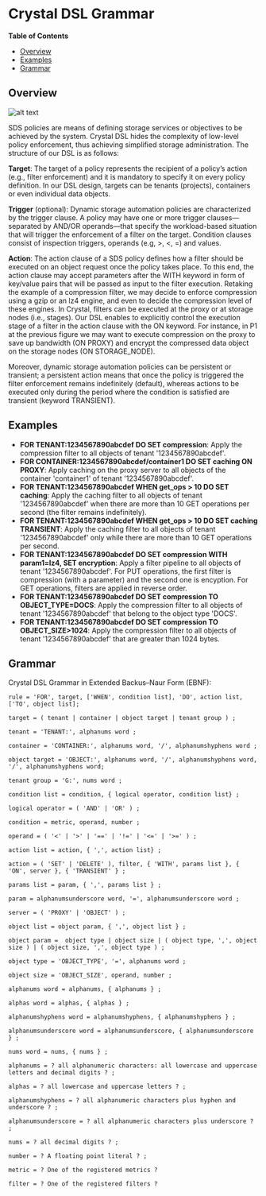 Crystal DSL Grammar
===================

**Table of Contents**

- [Overview](#overview)
- [Examples](#examples)
- [Grammar](#grammar)

## Overview

![alt text](http://crystal-sds.org/wp-content/uploads/2016/10/dsl_structure-767x131.png "Crystal DSL structure")

SDS policies are means of defining storage services or objectives to be achieved by the system. 
Crystal DSL hides the complexity of low-level policy enforcement, thus achieving simplified storage administration. 
The structure of our DSL is as follows:

**Target**: The target of a policy represents the recipient of a policy’s action (e.g., filter enforcement) and it is mandatory to specify it on every policy definition. In our DSL design, targets can be tenants (projects), containers or even individual data objects.

**Trigger** (optional): Dynamic storage automation policies are characterized by the trigger clause. A policy may have one or more trigger clauses—separated by AND/OR operands—that specify the workload-based situation that will trigger the enforcement of a filter on the target. 
Condition clauses consist of inspection triggers, operands (e.g, >, <, =) and values.

**Action**: The action clause of a SDS policy defines how a filter should be executed on an object request once the policy takes place. 
To this end, the action clause may accept parameters after the WITH keyword in form of key/value pairs that will be passed as input to the filter execution. 
Retaking the example of a compression filter, we may decide to enforce compression using a gzip or an lz4 engine, and even to decide the compression level of these engines. 
In Crystal, filters can be executed at the proxy or at storage nodes (i.e., stages). Our DSL enables to explicitly control the execution stage of a filter in the action clause with the ON keyword. 
For instance, in P1 at the previous figure we may want to execute compression on the proxy to save up bandwidth (ON PROXY) and encrypt the compressed data object on the storage nodes (ON STORAGE_NODE).

Moreover, dynamic storage automation policies can be persistent or transient; a persistent action means that once the policy is triggered the filter enforcement remains indefinitely (default), whereas actions to be executed only during the period where the condition is satisfied are transient (keyword TRANSIENT).

## Examples

- **FOR TENANT:1234567890abcdef DO SET compression**: Apply the compression filter to all objects of tenant '1234567890abcdef'.
- **FOR CONTAINER:1234567890abcdef/container1 DO SET caching ON PROXY**: Apply caching on the proxy server to all objects of the container 'container1' of tenant '1234567890abcdef'. 
- **FOR TENANT:1234567890abcdef WHEN get_ops > 10  DO SET caching**: Apply the caching filter to all objects of tenant '1234567890abcdef' when there are more than 10 GET operations per second (the filter remains indefinitely).
- **FOR TENANT:1234567890abcdef WHEN get_ops > 10  DO SET caching TRANSIENT**: Apply the caching filter to all objects of tenant '1234567890abcdef' only while there are more than 10 GET operations per second.
- **FOR TENANT:1234567890abcdef DO SET compression WITH param1=lz4, SET encryption**: Apply a filter pipeline to all objects of tenant '1234567890abcdef'. For PUT operations, the first filter is compression (with a parameter) and the second one is encyption. For GET operations, filters are applied in reverse order.
- **FOR TENANT:1234567890abcdef DO SET compression TO OBJECT_TYPE=DOCS**: Apply the compression filter to all objects of tenant '1234567890abcdef' that belong to the object type 'DOCS'.
- **FOR TENANT:1234567890abcdef DO SET compression TO OBJECT_SIZE>1024**: Apply the compression filter to all objects of tenant '1234567890abcdef' that are greater than 1024 bytes.

## Grammar

Crystal DSL Grammar in Extended Backus–Naur Form (EBNF): 

```ebnf
rule = 'FOR', target, ['WHEN', condition list], 'DO', action list, ['TO', object list];

target = ( tenant | container | object target | tenant group ) ;

tenant = 'TENANT:', alphanums word ;

container = 'CONTAINER:', alphanums word, '/', alphanumshyphens word ;

object target = 'OBJECT:', alphanums word, '/', alphanumshyphens word, '/', alphanumshyphens word;

tenant group = 'G:', nums word ;

condition list = condition, { logical operator, condition list} ;

logical operator = ( 'AND' | 'OR' ) ;

condition = metric, operand, number ;

operand = ( '<' | '>' | '==' | '!=' | '<=' | '>=' ) ;

action list = action, { ',', action list} ;

action = ( 'SET' | 'DELETE' ), filter, { 'WITH', params list }, { 'ON', server }, { 'TRANSIENT' } ;

params list = param, { ',', params list } ;

param = alphanumsunderscore word, '=', alphanumsunderscore word ; 

server = ( 'PROXY' | 'OBJECT' ) ;

object list = object param, { ',', object list } ;

object param =  object type | object size | ( object type, ',', object size ) | ( object size, ',', object type ) ;

object type = 'OBJECT_TYPE', '=', alphanums word ;

object size = 'OBJECT_SIZE', operand, number ;

alphanums word = alphanums, { alphanums } ;

alphas word = alphas, { alphas } ;

alphanumshyphens word = alphanumshyphens, { alphanumshyphens } ;

alphanumsunderscore word = alphanumsunderscore, { alphanumsunderscore } ;

nums word = nums, { nums } ;

alphanums = ? all alphanumeric characters: all lowercase and uppercase letters and decimal digits ? ;

alphas = ? all lowercase and uppercase letters ? ;

alphanumshyphens = ? all alphanumeric characters plus hyphen and underscore ? ;

alphanumsunderscore = ? all alphanumeric characters plus underscore ? ;

nums = ? all decimal digits ? ;

number = ? A floating point literal ? ;

metric = ? One of the registered metrics ?
 
filter = ? One of the registered filters ?
```